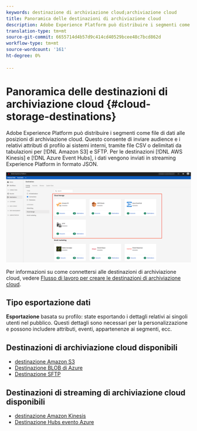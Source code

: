 ```yaml
---
keywords: destinazione di archiviazione cloud;archiviazione cloud
title: Panoramica delle destinazioni di archiviazione cloud
description: Adobe Experience Platform può distribuire i segmenti come file di dati alle  posizioni di archiviazione cloud Amazon S3, AWS Kinesis, Azure Event Hubs o SFTP.
translation-type: tm+mt
source-git-commit: 6655714d4b57d9c414cd40529bcee48c7bcd862d
workflow-type: tm+mt
source-wordcount: '161'
ht-degree: 0%

---
```



# Panoramica delle destinazioni di archiviazione cloud {#cloud-storage-destinations}

Adobe Experience Platform può distribuire i segmenti come file di dati alle posizioni di archiviazione cloud. Questo consente di inviare audience e i relativi attributi di profilo ai sistemi interni, tramite file CSV o delimitati da tabulazioni per [!DNL Amazon S3] e SFTP. Per le destinazioni [!DNL AWS Kinesis] e [!DNL Azure Event Hubs], i dati vengono inviati in streaming  Experience Platform in formato JSON.

![ destinazioni di archiviazione cloud Adobe](../../assets/catalog/cloud-storage/cloud-storage-destinations.png)

Per informazioni su come connettersi alle destinazioni di archiviazione cloud, vedere [Flusso di lavoro per creare le destinazioni di archiviazione cloud](./workflow.md).

## Tipo esportazione dati

**Esportazione**  basata su profilo: state esportando i dettagli relativi ai singoli utenti nel pubblico. Questi dettagli sono necessari per la personalizzazione e possono includere attributi, eventi, appartenenze ai segmenti, ecc.

## Destinazioni di archiviazione cloud disponibili

- [ destinazione Amazon S3](./amazon-s3.md)
- [Destinazione BLOB di Azure](./azure-blob.md)
- [Destinazione SFTP](./sftp.md)

## Destinazioni di streaming di archiviazione cloud disponibili

- [ destinazione Amazon Kinesis](./amazon-kinesis.md)
- [Destinazione Hubs evento Azure](./azure-event-hubs.md)